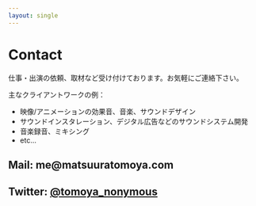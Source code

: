 ```yaml
---
layout: single
---
```

# Contact

仕事・出演の依頼、取材など受け付けております。お気軽にご連絡下さい。

主なクライアントワークの例：

- 映像/アニメーションの効果音、音楽、サウンドデザイン
- サウンドインスタレーション、デジタル広告などのサウンドシステム開発
- 音楽録音、ミキシング
- etc...


## Mail: me@<span style="display:none;"></span>matsuuratomoya.com
## Twitter: [@tomoya_nonymous](https://twitter.com/tomoya_nonymous)

